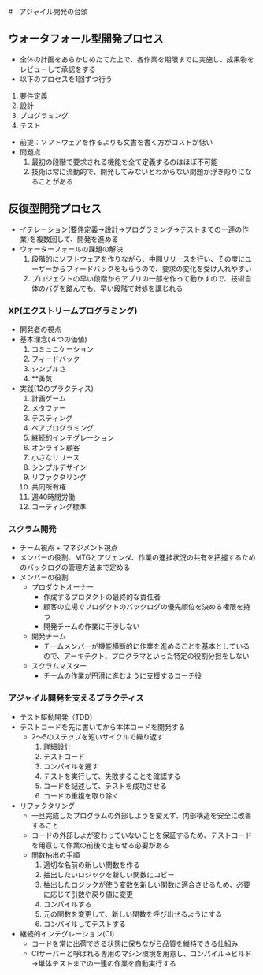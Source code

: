 #　アジャイル開発の台頭
## ウォータフォール型開発プロセス
- 全体の計画をあらかじめたてた上で、各作業を期限までに実施し、成果物をレビューして承認をする
- 以下のプロセスを1回ずつ行う 
1. 要件定義
2. 設計
3. プログラミング
4. テスト
- 前提：ソフトウェアを作るよりも文書を書く方がコストが低い
- 問題点
  1. 最初の段階で要求される機能を全て定義するのはほぼ不可能
  2. 技術は常に流動的で、開発してみないとわからない問題が浮き彫りになることがある

## 反復型開発プロセス
- イテレーション(要件定義→設計→プログラミング→テストまでの一連の作業)を複数回して、開発を進める
- ウォーターフォールの課題の解決
  1. 段階的にソフトウェアを作りながら、中間リリースを行い、その度にユーザーからフィードバックをもらうので、要求の変化を受け入れやすい
  2. プロジェクトの早い段階からアプリの一部を作って動かすので、技術自体のバグを踏んでも、早い段階で対処を講じれる
### XP(エクストリームプログラミング)
- 開発者の視点
- 基本理念(４つの価値)
  1. コミュニケーション
  2. フィードバック
  3. シンプルさ
  4. **勇気 
- 実践(12のプラクティス)
  1. 計画ゲーム
  2. メタファー
  3. テスティング
  4. ペアプログラミング
  5. 継続的インテグレーション
  6. オンライン顧客
  7. 小さなリリース
  8. シンプルデザイン
  9. リファクタリング
  10. 共同所有権
  11. 週40時間労働
  12. コーディング標準

### スクラム開発
- チーム視点 + マネジメント視点
- メンバーの役割、MTGとアジェンダ、作業の進捗状況の共有を把握するためのバックログの管理方法まで定める
- メンバーの役割
  - プロダクトオーナー
    - 作成するプロダクトの最終的な責任者
    - 顧客の立場でプロダクトのバックログの優先順位を決める権限を持つ
    - 開発チームの作業に干渉しない
  - 開発チーム
    - チームメンバーが機能横断的に作業を進めることを基本としているので、アーキテクト、プログラマといった特定の役割分担をしない
  - スクラムマスター
    - チームの作業が円滑に進むように支援するコーチ役

### アジャイル開発を支えるプラクティス
- テスト駆動開発（TDD）
- テストコードを先に書いてから本体コードを開発する
  - 2〜5のステップを短いサイクルで繰り返す
    1. 詳細設計
    2. テストコード
    3. コンパイルを通す
    4. テストを実行して、失敗することを確認する
    5. コードを記述して、テストを成功させる
    6. コードの重複を取り除く  
- リファクタリング
  - 一旦完成したプログラムの外部しようを変えず、内部構造を安全に改善すること
  - コードの外部しよが変わっていないことを保証するため、テストコードを用意して作業の前後で走らせる必要がある
  - 関数抽出の手順
    1. 適切な名前の新しい関数を作る
    2. 抽出したいロジックを新しい関数にコピー
    3. 抽出したロジックが使う変数を新しい関数に適合させるため、必要に応じて引数や戻り値に変更
    4. コンパイルする
    5. 元の関数を変更して、新しい関数を呼び出せるようにする
    6. コンパイルしてテストする 
- 継続的インテグレーション(CI)
  - コードを常に出荷できる状態に保ちながら品質を維持できる仕組み
  - CIサーバーと呼ばれる専用のマシン環境を用意し、コンパイル→ビルド→単体テストまでの一連の作業を自動実行する
